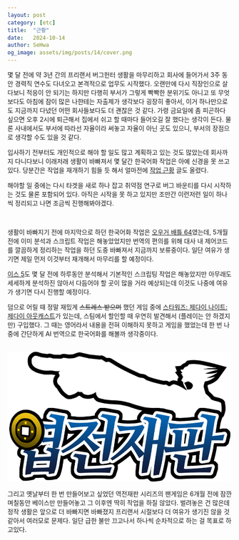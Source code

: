 ```yaml
---
layout: post
category: [etc]
title:  "근황"
date:   2024-10-14
author: SeHwa
og_image: assets/img/posts/14/cover.png
---
```


몇 달 전에 약 3년 간의 프리랜서 버그헌터 생활을 마무리하고 회사에 들어가서 3주 동안 경력직 연수도 다녀오고 본격적으로 업무도 시작했다. 오랜만에 다시 직장인으로 살다보니 적응이 안 되기는 하지만 다행히 부서가 그렇게 빡빡한 분위기도 아니고 또 무엇보다도 아침에 잠이 많은 나한테는 자출제가 생각보다 굉장히 좋아서, 이거 하나만으로도 지금까지 다녔던 어떤 회사들보다도 더 괜찮은 것 같다. 가령 금요일에 좀 피곤하다 싶으면 오후 2시에 퇴근해서 집에서 쉬고 할 때마다 들어오길 잘 했다는 생각이 든다. 물론 사내에서도 부서에 따라선 자율이라 써놓고 자율이 아닌 곳도 있으니, 부서의 장점으로 생각할 수도 있을 것 같다.

입사하기 전부터도 개인적으로 해야 할 일도 많고 계획하고 있는 것도 많았는데 회사까지 다니다보니 이래저래 생활이 바빠져서 몇 달간 한국어화 작업은 아예 신경을 못 쓰고 있다. 당분간은 작업을 재개하기 힘들 듯 해서 얼마전에 [작업 근황](https://cafe.naver.com/hansicgu/31000) 글도 올렸다.

해야할 일 중에는 다시 타겟을 새로 하나 잡고 취약점 연구로 버그 바운티를 다시 시작하는 것도 물론 포함되어 있다. 아직은 시작을 못 하고 있지만 조만간 이런저런 일이 하나씩 정리되고 나면 조금씩 진행해봐야겠다.

<br>

생활이 바빠지기 전에 마지막으로 하던 한국어화 작업은 [오우거 배틀 64](https://namu.wiki/w/%EC%98%A4%EC%9A%B0%EA%B1%B0%20%EB%B0%B0%ED%8B%80%2064)였는데, 5개월 전에 이미 분석과 스크립트 작업은 해놓았었지만 번역의 편의를 위해 대사 내 제어코드를 깔끔하게 정리하는 작업을 하던 도중 바빠져서 지금까지 보류중이다. 일단 여유가 생기면 제일 먼저 이것부터 재개해서 마무리를 할 예정이다.

[이스 5](https://namu.wiki/w/%EC%9D%B4%EC%8A%A4%20%E2%85%A4:%20%EC%82%AC%EB%9D%BC%EC%A7%84%20%EB%AA%A8%EB%9E%98%EB%8F%84%EC%8B%9C%2C%20%EC%BC%80%ED%95%80)도 몇 달 전에 하루동안 분석해서 기본적인 스크립팅 작업은 해놓았지만 아무래도 세세하게 분석하진 않아서 다듬어야 할 곳이 많을 거라 예상되는데 이것도 나중에 여유가 생기면 다시 진행할 예정이다.

덤으로 어릴 때 정말 재밌게 ~~스트레스 받으며~~ 했던 게임 중에 [스타워즈: 제다이 나이트: 제다이 아웃캐스트](https://namu.wiki/w/%EC%8A%A4%ED%83%80%EC%9B%8C%EC%A6%88:%20%EC%A0%9C%EB%8B%A4%EC%9D%B4%20%EB%82%98%EC%9D%B4%ED%8A%B8:%20%EC%A0%9C%EB%8B%A4%EC%9D%B4%20%EC%95%84%EC%9B%83%EC%BA%90%EC%8A%A4%ED%8A%B8)가 있는데, 스팀에서 할인할 때 우연히 발견해서 (플레이는 안 하겠지만) 구입했다. 그 때는 영어라서 내용을 전혀 이해하지 못하고 게임을 했었는데 한 번 나중에 간단하게 AI 번역으로 한국어화를 해볼까 생각중이다.

<br>

<div markdown=1 class="sx-center">
<div class="sx-picture">
<a href="/assets/img/posts/14/cover.png" data-lity>
  <img src="/assets/img/posts/14/cover.png" style="width:500px" />
</a>
</div>
</div>

그리고 옛날부터 한 번 만들어보고 싶었던 역전재판 시리즈의 팬게임은 6개월 전에 잠깐 며칠동안 베이스만 만들어놓고 그 이후엔 딱히 작업을 하질 않았다. 벌려놓은 건 많은데 정작 생활은 앞으로 더 바빠지면 바빠졌지 프리랜서 시절보다 더 여유가 생기진 않을 것 같아서 여러모로 문제다. 일단 급한 불만 끄고나서 하나씩 순차적으로 하는 걸 목표로 하고있다.